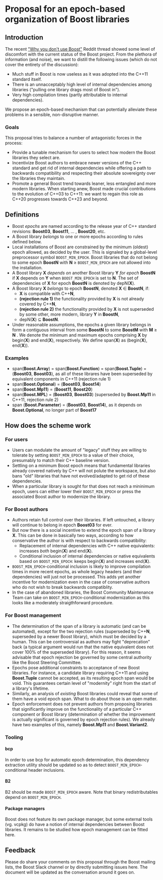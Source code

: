 # Proposal for an epoch-based organization of Boost libraries

## Introduction

The recent ["Why you don't use Boost"](https://www.reddit.com/r/cpp/comments/gfowpq/why_you_dont_use_boost/) Reddit thread showed some level of discomfort with the current status of the Boost project. From the plethora of information (and noise), we want to distill the following issues (which do not cover the entirety of the discussion):

* Much stuff in Boost is now useless as it was adopted into the C++11 standard itself.
* There is an unnacceptably high level of internal dependencies among libraries ("pulling one library drags most of Boost in").
* Very high compilation times (partly attributable to internal dependencies).

We propose an epoch-based mechanism that can potentially alleviate these problems in a sensible, non-disruptive manner.

### Goals

This proposal tries to balance a number of antagonistic forces in the process:

* Provide a tunable mechanism for users to select how modern the Boost libraries they select are.
* Incentivize Boost authors to embrace newer versions of the C++ standard and get rid of internal dependencies while offering a path to  backwards compatibility and respecting their absolute sovereignty over the libraries they maintain.
* Promote a general Boost trend towards leaner, less entangled and more modern libraries. When starting anew, Boost made crucial contributions to the evolution of C++03 to C++11: we want to regain this role as C++20 progresses towards C++23 and beyond.

## Definitions

* Boost _epochs_ are named according to the release year of C++ standard revisions: **Boost03**, **Boost11**, ... , **Boost20**, etc.
* A Boost library _belongs_ to one or more epochs according to rules defined below.
* Local installations of Boost are constrained by the minimum (oldest) epoch allowed, as decided by the user. This is signaled by a global-level preprocessor symbol `BOOST_MIN_EPOCH`. Boost libraries that do not belong to some epoch **BoostN** with **N** ≥ `BOOST_MIN_EPOCH` are not allowed into the installation.
* A Boost library **X** _depends on_ another Boost library **Y** _for epoch_ **BoostN** if **X** depends on **Y** when `BOOST_MIN_EPOCH` is set to **N**. The set of dependencies of **X** for epoch **BoostN** is denoted by depN(**X**).
* A Boost library **X** _belongs_ to epoch **BoostN**, denoted **X** ∈ **BoostN**,  if:
  * **X** is compatible with C++**N**,
  * **(rejection rule 1)** the functionality provided by **X** is not already covered by C++**N**,
  * **(rejection rule 2)** the functionality provided by **X** is not superseded by some other, more modern, library **Y** in **BoostN**,
  * depN(**X**) ⊆ **BoostN**.
* Under reasonable assumptions, the epochs a given library belongs in form a contiguous interval from some **BoostN** to some **BoostM** with **M** ≥ **N** . We denote the minimum and maximum epochs comprising **X** by begin(**X**) and end(**X**), respectively. We define span(**X**) as (begin(**X**), end(**X**)). 

### Examples

* span(**Boost.Array**) = span(**Boost.Function**) = span(**Boost.Tuple**) = (**Boost03**, **Boost03**), as all of these librares have been superseded by equivalent components in C++11 (rejection rule 1)
* span(**Boost.Optional**) = (**Boost03**, **Boost14**)
* span(**Boost.Mp11**) = (**Boost11**, **Boost20**)
* span(**Boost.MPL**) = (**Boost03**, **Boost03**) (superseded by **Boost.Mp11** in C++11, rejection rule 2)
* span (**Boost.Parameter**) = (**Boost03**, **Boost14**), as it depends on **Boost.Optional**, no longer part of **Boost17**

## How does the scheme work

### For users

* Users can modulate the amount of "legacy" stuff they are willing to tolerate by setting `BOOST_MIN_EPOCH` to a value of their choice, presumably to match their C++ baseline version.
* Settling on a minimum Boost epoch means that fundamental libraries already covered natively by C++ will not polute the workspace, but also bans "old" libraries that have not evolved/adapted to get rid of these dependencies.
* When a particular library is sought for that does not reach a mininimum epoch, users can either lower their `BOOST_MIN_EPOCH` or press the associated Boost author to modernize the library.

### For Boost authors

* Authors retain full control over their libraries. If left untouched, a library will continue to belong in epoch **Boost03** for ever.
* But now there is a social incentive to extend the epoch span of a library **X**. This can be done in basically two ways, according to how conservative the author is with respect to backwards compatibility:
  * Replacement of internal dependencies with C++ native equivalents: increases _both_ begin(**X**) and end(**X**).
  * Conditional inclusion of internal dependencies or native equivalents based on `BOOST_MIN_EPOCH`: keeps begin(**X**) and increases end(**X**).
* `BOOST_MIN_EPOCH`-conditional inclusion is likely to improve compilation times in more recent epochs, as whole legacy headers (and their dependencies) will just not be processed. This adds yet another incentive for modernization even in the case of conservative authors who do not wish to break backwards compatiblity.
* In the case of abandoned libraries, the Boost Community Maintenance Team can take on `BOOST_MIN_EPOCH`-conditional modernization as this looks like a moderately straigthforward procedure.

### For Boost management

* The determination of the span of a library is automatic (and can be automated), except for the two rejection rules (superseded by C++**N**, superseded by a newer Boost library), which must be decided by a human. This can be controversial as authors may fight "deprecation" back (a typical argument would run that the native equivalent does not cover 100% of the superseded library). For this reason, it seems advisable that epoch rejection be governed by some central authority like the Boost Steering Committee.
* Epochs pose additional constraints to acceptance of new Boost libraries. For instance, a candidate library requiring C++11 and using **Boost.Tuple** cannot be accepted, as its resulting epoch span would be void. This guarantees certain level of "modernity" right from the start of a library's lifetime.
* Similarly, an analysis of _existing_ Boost libraries could reveal that some of them have a void epoch span. What to do about those is an open matter.
* Epoch enforcement does not prevent authors from proposing libraries that significantly improve on the functionality of a particular C++ component or Boost library (determination of whether the improvement is actually significant is governed by epoch rejection rules). We already have two examples of this, namely **Boost.Mp11** and **Boost.Variant2**.

### Tooling

#### bcp

In order to use bcp for automatic epoch determination, this dependency extraction utility should be updated so as to detect `BOOST_MIN_EPOCH`-conditional header inclusions.

#### B2

B2 should be made `BOOST_MIN_EPOCH` aware. Note that binary redistributables depend on `BOOST_MIN_EPOCH`.

#### Package managers

Boost does not feature its own package manager, but some external tools (vg. vcpkg) do have a notion of internal dependencies between Boost libraries. It remains to be studied how epoch management can be fitted here.

## Feedback

Please do share your comments on this proposal through the Boost mailing lists, the Boost Slack channel or by directly submitting issues here. The document will be updated as the conversation around it goes on.
